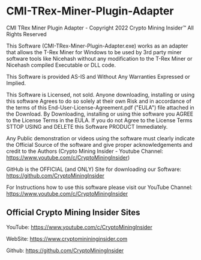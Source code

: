 # CMI-TRex-Miner-Plugin-Adapter
CMI TRex Miner Plugin Adapter - Copyright 2022 Crypto Mining Insider™ All Rights Reserved

This Software (CMI-TRex-Miner-Plugin-Adapter.exe) works as an adapter that allows the T-Rex Miner for Windows to be used by 3rd party miner software tools like Nicehash without any modification to the T-Rex Miner or Nicehash compiled Executable or DLL code.  
 
This Software is provided AS-IS and Without Any Warranties Expressed or Implied.

This Software is Licensed, not sold. Anyone downloading, installing or using this software Agrees to do so solely at their own Risk and in accordance of the terms of this End-User-License-Agreement.pdf ("EULA") file attached in the Download. By Downloading, installing or using thie software you AGREE to the License Terms in the EULA. If you do not Agree to the License Terms STTOP USING and DELETE this Software PRODUCT Immediately.

Any Public demonstration or videos using the software must clearly indicate the Official Source of the software and give proper acknowledgements and credit to the Authors (Crypto Mining Insider - Youtube Channel: https://www.youtube.com/c/CryptoMiningInsider)

GitHub is the OFFICIAL (and ONLY) Site for downloading our Software: https://github.com/CryptoMiningInsider

For Instructions how to use this software please visit our YouTube Channel: https://www.youtube.com/c/CryptoMiningInsider

Official Crypto Mining Insider Sites
--------------------------------------------------
YouTube: https://www.youtube.com/c/CryptoMiningInsider

WebSite: https://www.cryptominininginsider.com

Github: https://github.com/CryptoMiningInsider
